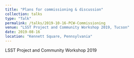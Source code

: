 ```yaml
---
title: "Plans for commissioning & discussion"
collection: talks
type: "Talk"
permalink: /talks/2019-10-16-PCW-Commissioning
venue: "LSST Project and Community Workshop 2019, Tucson"
date: 2019-08-16
location: "Kennett Square, Pennsylvania"
---
```


LSST Project and Community Workshop 2019
